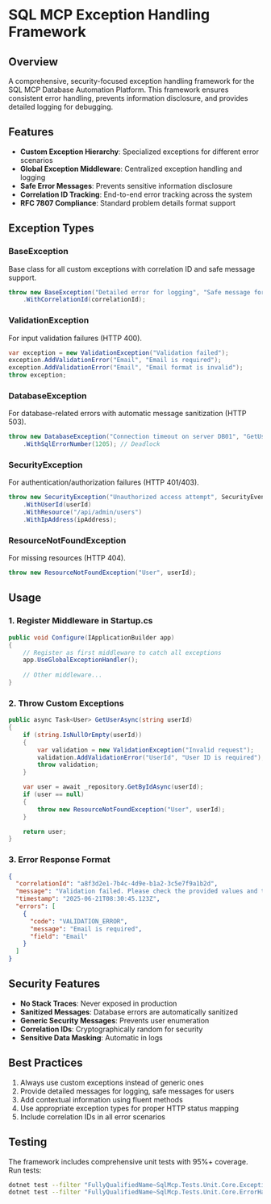 # SQL MCP Exception Handling Framework

## Overview
A comprehensive, security-focused exception handling framework for the SQL MCP Database Automation Platform. This framework ensures consistent error handling, prevents information disclosure, and provides detailed logging for debugging.

## Features
- **Custom Exception Hierarchy**: Specialized exceptions for different error scenarios
- **Global Exception Middleware**: Centralized exception handling and logging
- **Safe Error Messages**: Prevents sensitive information disclosure
- **Correlation ID Tracking**: End-to-end error tracking across the system
- **RFC 7807 Compliance**: Standard problem details format support

## Exception Types

### BaseException
Base class for all custom exceptions with correlation ID and safe message support.

```csharp
throw new BaseException("Detailed error for logging", "Safe message for users")
    .WithCorrelationId(correlationId);
```

### ValidationException
For input validation failures (HTTP 400).

```csharp
var exception = new ValidationException("Validation failed");
exception.AddValidationError("Email", "Email is required");
exception.AddValidationError("Email", "Email format is invalid");
throw exception;
```

### DatabaseException
For database-related errors with automatic message sanitization (HTTP 503).

```csharp
throw new DatabaseException("Connection timeout on server DB01", "GetUserById")
    .WithSqlErrorNumber(1205); // Deadlock
```

### SecurityException
For authentication/authorization failures (HTTP 401/403).

```csharp
throw new SecurityException("Unauthorized access attempt", SecurityEventType.AuthorizationFailure)
    .WithUserId(userId)
    .WithResource("/api/admin/users")
    .WithIpAddress(ipAddress);
```

### ResourceNotFoundException
For missing resources (HTTP 404).

```csharp
throw new ResourceNotFoundException("User", userId);
```

## Usage

### 1. Register Middleware in Startup.cs

```csharp
public void Configure(IApplicationBuilder app)
{
    // Register as first middleware to catch all exceptions
    app.UseGlobalExceptionHandler();
    
    // Other middleware...
}
```

### 2. Throw Custom Exceptions

```csharp
public async Task<User> GetUserAsync(string userId)
{
    if (string.IsNullOrEmpty(userId))
    {
        var validation = new ValidationException("Invalid request");
        validation.AddValidationError("UserId", "User ID is required");
        throw validation;
    }

    var user = await _repository.GetByIdAsync(userId);
    if (user == null)
    {
        throw new ResourceNotFoundException("User", userId);
    }

    return user;
}
```

### 3. Error Response Format

```json
{
  "correlationId": "a8f3d2e1-7b4c-4d9e-b1a2-3c5e7f9a1b2d",
  "message": "Validation failed. Please check the provided values and try again.",
  "timestamp": "2025-06-21T08:30:45.123Z",
  "errors": [
    {
      "code": "VALIDATION_ERROR",
      "message": "Email is required",
      "field": "Email"
    }
  ]
}
```

## Security Features
- **No Stack Traces**: Never exposed in production
- **Sanitized Messages**: Database errors are automatically sanitized
- **Generic Security Messages**: Prevents user enumeration
- **Correlation IDs**: Cryptographically random for security
- **Sensitive Data Masking**: Automatic in logs

## Best Practices
1. Always use custom exceptions instead of generic ones
2. Provide detailed messages for logging, safe messages for users
3. Add contextual information using fluent methods
4. Use appropriate exception types for proper HTTP status mapping
5. Include correlation IDs in all error scenarios

## Testing
The framework includes comprehensive unit tests with 95%+ coverage. Run tests:

```bash
dotnet test --filter "FullyQualifiedName~SqlMcp.Tests.Unit.Core.Exceptions"
dotnet test --filter "FullyQualifiedName~SqlMcp.Tests.Unit.Core.ErrorHandling"
```
